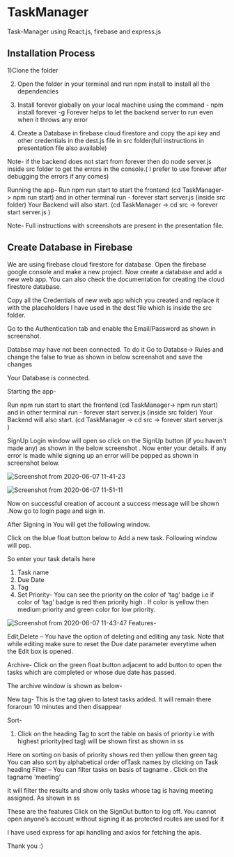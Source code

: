 # TaskManager
Task-Manager using React.js, firebase and express.js



## Installation Process
1)Clone the folder

2) Open the folder in your terminal and run npm install to install all the dependencies

3) Install forever globally on your local machine using the command - npm install forever -g Forever helps to let the backend server to run even when it throws any error

4) Create a Database in firebase cloud firestore and copy the api key and other credentials in the dest.js file in src folder(full instructions in presentation file also available)

Note- if the backend does not start from forever then do node server.js inside src folder to get the errors in the console.( I prefer to use forever after debugging the errors if any comes)

Running the app- Run npm run start to start the frontend (cd TaskManager-> npm run start) and in other terminal run - forever start server.js (inside src folder) Your Backend will also start. (cd TaskManager -> cd src -> forever start server.js )

Note- Full instructions with screenshots are present in the presentation file.


## Create Database in Firebase 

We are using firebase cloud firestore for database. Open the firebase google console and make a new project. Now create a database and add a new web app. You can also check the documentation for creating the cloud firestore database.

Copy all the Credentials of new web app which you created and replace it with the placeholders I have used in the dest file which is inside the  src folder.

Go to the Authentication tab and enable the Email/Password as shown in screenshot.



Databse may have not been connected. To do it Go to Databse-> Rules and change the false to true as shown in below screenshot and save the changes



Your Database is connected.

Starting the app-

Run npm run start to start the frontend (cd TaskManager-> npm run start) and in other terminal   run -
forever start server.js (inside src folder)  Your Backend will also start. 
(cd TaskManager -> cd src -> forever start server.js  )

SignUp
Login window will open so click on the SignUp button (if you haven’t made any) as shown in the below screenshot .
Now enter your details. if any error is made while signing up an error will be popped as shown in screenshot below.


![Screenshot from 2020-06-07 11-41-23](https://user-images.githubusercontent.com/32239181/86005776-ace45e00-ba32-11ea-8f84-3451e547e410.png)

![Screenshot from 2020-06-07 11-51-11](https://user-images.githubusercontent.com/32239181/86005702-96d69d80-ba32-11ea-9b4c-6dcde9d3034a.png)






Now on successful creation of account a success message will be shown .Now go to login page and sign in.



After Signing in You will get the following window. 



Click on the blue float button below to Add a new task. Following window will pop.

So enter your task details here

1) Task name
2) Due Date
3) Tag
4) Set Priority- You can see the priority on the color of ‘tag’ badge i.e if color of ‘tag’ badge is red then priority high . If color is yellow then medium priority and green color for low priority.


![Screenshot from 2020-06-07 11-43-47](https://user-images.githubusercontent.com/32239181/86005443-4d864e00-ba32-11ea-946e-558881dae99c.png)
Features-

Edit,Delete – You have the option of deleting and editing any task. Note that while editing make sure to reset the Due date parameter everytime when the Edit box is opened.

Archive- Click on the green float button adjacent to add button to open the tasks which are completed or whose due date has passed.

The archive window is shown as below-

New tag-  This is the tag given to latest tasks added. It will remain there foraroun 10 minutes and then disappear

Sort- 
1) Click on the heading Tag to sort the table on basis of priority i.e with highest priority(red tag) will be shown first as shown in ss


 Here on sorting on basis of priority shows red then yellow then green tag
You can also sort by alphabetical order ofTask names by clicking on Task heading
Filter – You can filter tasks on basis of tagname . Click on the tagname ‘meeting’ 

It will filter the results and show only tasks whose tag is having meeting assigned. As shown in ss


These are the features Click on the SignOut button to log off. You cannot open anyone’s account without signing it as protected routes are used for it

I have used express for api handling and axios for fetching the apis.

Thank you :) 

